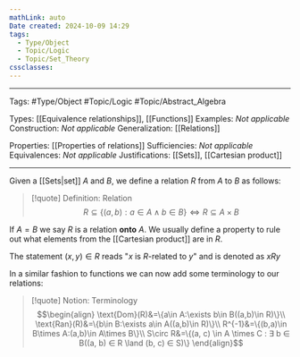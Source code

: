 ```yaml
---
mathLink: auto
Date created: 2024-10-09 14:29
tags:
  - Type/Object
  - Topic/Logic
  - Topic/Set_Theory
cssclasses:
---
```


---

Tags: #Type/Object #Topic/Logic #Topic/Abstract_Algebra

Types: [[Equivalence relationships]], [[Functions]]
Examples: _Not applicable_
Construction: _Not applicable_
Generalization: [[Relations]]

Properties: [[Properties of relations]]
Sufficiencies: _Not applicable_
Equivalences: _Not applicable_
Justifications: [[Sets]], [[Cartesian product]]

---  

Given a [[Sets|set]] $A$ and $B$, we define a relation $R$ from $A$ to $B$ as follows: 

> [!quote] Definition: Relation
> $$R\subseteq \{(a,b):a\in A \land b\in B\}\iff R\subseteq A\times B$$

If $A=B$ we say $R$ is a relation **onto** $A$. We usually define a property to rule out what elements from the [[Cartesian product]] are in $R$. 

The statement $(x,y) ∈ R$ reads "$x$ is $R$-related to $y$" and is denoted as $xRy$

In a similar fashion to functions we can now add some terminology to our relations:

>[!quote] Notion: Terminology
>$$\begin{align}
\text{Dom}(R)&=\{a\in A:\exists b\in B((a,b)\in R)\}\\
\text{Ran}(R)&=\{b\in B:\exists a\in A((a,b)\in R)\}\\
R^{-1}&=\{(b,a)\in B\times A:(a,b)\in A\times B\}\\
S\circ R&=\{(a, c) \in A \times C : ∃ b ∈ B((a, b) ∈ R \land (b, c) ∈ S)\}
\end{align}$$




